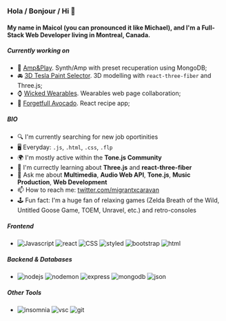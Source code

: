 ### Hola / Bonjour / Hi 👋

#### My name in Maicol (you can pronounced it like Michael), and  I'm a Full-Stack Web Developer living in Montreal, Canada.



##### Currently working on

- 🎺 [Amp&Play](https://github.com/MigrantCaravan/AmpAndPlay). Synth/Amp with preset recuperation using MongoDB;
- 🚘 [3D Tesla Paint Selector](https://github.com/MigrantCaravan/Tesla-CyberTruck-Model3-Paint-Selector). 3D modelling with `react-three-fiber` and Three.js;
- ⌚ [Wicked Wearables](https://github.com/MigrantCaravan/Wicked-Wearables). Wearables web page collaboration;
- 🥑 [Forgetfull Avocado](https://github.com/MigrantCaravan/Forgetful-Avocado). React recipe app;




##### BIO

- 🔍 I'm currently searching for new job oportinities
- 🖥️ Everyday: `.js`, `.html`, `.css`, `.flp`
- 🌍 I'm mostly active within the **Tone.js Community**
- 🌱 I'm currectly learning about **Three.js** and **react-three-fiber**
- 💬 Ask me about **Multimedia**, **Audio Web API**, **Tone.js**, **Music Production**, **Web Development**
- 📫 How to reach me: [twitter.com/migrantxcaravan](https://twitter.com/migrantxcaravan)
- 🕹️ Fun fact: I'm a huge fan of relaxing games (Zelda Breath of the Wild, Untitled Goose Game, TOEM, Unravel, etc.) and retro-consoles


##### Frontend 

- <img src="https://img.shields.io/badge/JavaScript-323330?style=for-the-badge&logo=javascript&logoColor=F7DF1E" alt="Javascript" /> <img src="https://img.shields.io/badge/React-323330?style=for-the-badge&logo=React&logoColor=61DAFB" alt="react" /> <img src="https://img.shields.io/badge/CSS3-323330?style=for-the-badge&logo=CSS3&logoColor=1572B6" alt="CSS" /> <img src="https://img.shields.io/badge/styled--components-323330?style=for-the-badge&logo=styled-components&logoColor=DB7093" alt="styled" /> <img src="https://img.shields.io/badge/bootstrap-323330?style=for-the-badge&logo=bootstrap&logoColor=7952B3" alt="bootstrap" /> <img src="https://img.shields.io/badge/HTML5-323330?style=for-the-badge&logo=HTML5&logoColor=E34F26" alt="html" />


##### Backend & Databases


- <img src="https://img.shields.io/badge/Node.js-323330?style=for-the-badge&logo=nodedotjs&logoColor=339933" alt="nodejs" /> <img src="https://img.shields.io/badge/Nodemon-323330?style=for-the-badge&logo=Nodemon&logoColor=76D04B" alt="nodemon" /> <img src="https://img.shields.io/badge/Express.js-323330?style=for-the-badge&logo=express&logoColor=white" alt="express" /> <img src="https://img.shields.io/badge/MongoDB-323330?style=for-the-badge&logo=mongodb&logoColor=47A248" alt="mongodb" /> <img src="https://img.shields.io/badge/json-323330?style=for-the-badge&logo=json&logoColor=white" alt="json" />


##### Other Tools

- <img src="https://img.shields.io/badge/Insomnia-323330?style=for-the-badge&logo=Insomnia&logoColor=5849BE" alt="insomnia" /> <img src="https://img.shields.io/badge/visual--studio--code-323330?style=for-the-badge&logo=VisualStudioCode&logoColor=007ACC" alt="vsc" /> <img src="https://img.shields.io/badge/Git-323330?style=for-the-badge&logo=git&logoColor=F05032" alt="git" /> 


